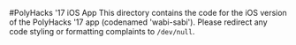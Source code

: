 #PolyHacks '17 iOS App
This directory contains the code for the iOS version of the PolyHacks '17 app (codenamed 'wabi-sabi'). Please redirect any code styling or formatting complaints to `/dev/null`.
